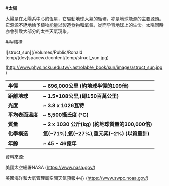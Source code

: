 #**太陽**

太陽是在太陽系中心的恆星，它驅動地球大氣的循環，亦是地球能源的主要源頭。它源源不絕地給予植物能量以製造食物和氧氣，從而孕育地球上的生命。太陽同時亦會引致大部分的太空天氣現象。

###結構 

![struct_sun](/Volumes/Public/Ronald temp/[dev]spacewx/content/temp/struct_sun.jpg)

(http://www.phys.ncku.edu.tw/~astrolab/e_book/sun/images/struct_sun.jpg)

| 半徑             | ~ 696,000公里 (約地球半徑的109倍)               |
| :------------ | :--- |
| **距離地球**     | **~ 1.5×108公里,(即150百萬公里)**               |
| **光度**         | **~ 3.8 x 1026瓦特**                            |
| **平均表面溫度** | **~ 5,500攝氏度 (°C)**                         |
| **質量**         | **~ 2 x 1030 公斤(kg) (約地球質量的300,000倍)** |
| **化學構造**     | **氫(~71%),氦(~27%),重元素(~2%) (以質量計)**  |
| **年齡**         | **~ 45 - 46億年**                               |

資料來源: 

美國太空總署NASA (<https://www.nasa.gov/>)

美國海洋和大氣管理局空間天氣預報中心 (https://www.swpc.noaa.gov/)